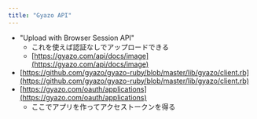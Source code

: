 ```yaml
---
title: "Gyazo API"
---
```


- "Upload with Browser Session API"
    - これを使えば認証なしでアップロードできる
    - [https://gyazo.com/api/docs/image](https://gyazo.com/api/docs/image)
- [https://github.com/gyazo/gyazo-ruby/blob/master/lib/gyazo/client.rb](https://github.com/gyazo/gyazo-ruby/blob/master/lib/gyazo/client.rb)
- [https://gyazo.com/oauth/applications](https://gyazo.com/oauth/applications)
    - ここでアプリを作ってアクセストークンを得る
